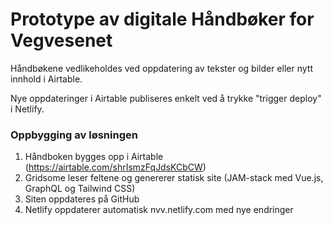 # Prototype av digitale Håndbøker for Vegvesenet

Håndbøkene vedlikeholdes ved oppdatering av tekster og bilder eller nytt innhold i Airtable. 

Nye oppdateringer i Airtable publiseres enkelt ved å trykke "trigger deploy" i Netlify.


### Oppbygging av løsningen


1. Håndboken bygges opp i Airtable (https://airtable.com/shrIsmzFqJdsKCbCW)
2. Gridsome leser feltene og genererer statisk site (JAM-stack med Vue.js, GraphQL og Tailwind CSS)
3. Siten oppdateres på GitHub
4. Netlify oppdaterer automatisk nvv.netlify.com med nye endringer

